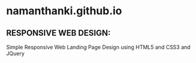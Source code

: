 # namanthanki.github.io
RESPONSIVE WEB DESIGN:  
----------------------

Simple Responsive Web Landing Page Design using HTML5 and CSS3 and JQuery  
